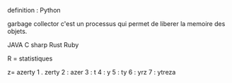 definition :
Python 

garbage collector c'est un processus qui permet de liberer la memoire des objets.

JAVA 
C sharp
Rust
Ruby 

R = statistiques

z= azerty 
1 . zerty
2 : azer
3 : t
4 : y
5 : ty
6 : yrz
7 : ytreza

